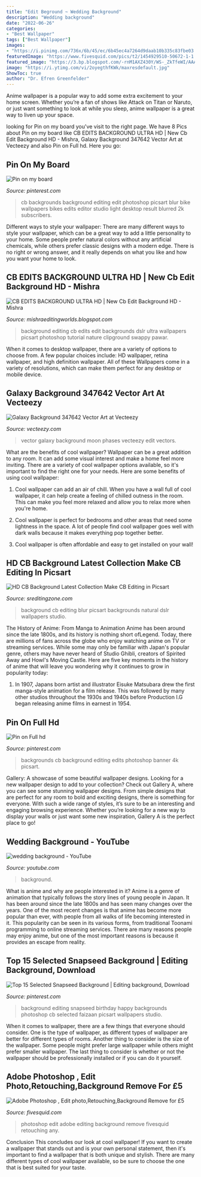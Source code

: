 ```yaml
---
title: "Edit Beground ~ Wedding Background"
description: "Wedding background"
date: "2022-06-26"
categories:
- "Best Wallpaper"
tags: ["Best Wallpaper"]
images:
- "https://i.pinimg.com/736x/6b/45/ec/6b45ec4a7264d9daab10b335c83fbe03.jpg"
featuredImage: "https://www.fivesquid.com/pics/t2/1454929510-50672-1-1.jpg"
featured_image: "https://3.bp.blogspot.com/-rnM1AXZ430Y/WS-_ZkTfeWI/AAAAAAAAFf8/C5oqAjXfsUU_udpLAjpEiE3X7CYZ1zFtwCLcB/s1600/PicsArt_06-01-12.17.17.png"
image: "https://i.ytimg.com/vi/2oyegthfKWk/maxresdefault.jpg"
ShowToc: true
author: "Dr. Efren Greenfelder"
---
```



Anime wallpaper is a popular way to add some extra excitement to your home screen. Whether you’re a fan of shows like Attack on Titan or Naruto, or just want something to look at while you sleep, anime wallpaper is a great way to liven up your space.

	

		
looking for Pin on my board you've visit to the right page. We have 8 Pics about Pin on my board like CB EDITS BACKGROUND ULTRA HD | New Cb Edit Background HD - Mishra, Galaxy Background 347642 Vector Art at Vecteezy and also Pin on Full hd. Here you go:
		
    
## Pin On My Board

<img loading=lazy src="https://i.pinimg.com/736x/85/00/fd/8500fd1f96d177cfee91f254fb7154e3.jpg" onerror="this.onerror=null;this.src='https://tse1.mm.bing.net/th?id=OIP.4MoYaZ_mgf-ieUbmsevNSQHaLJ&amp;pid=15.1';" alt="Pin on my board">

_Source: pinterest.com_

>cb backgrounds background editing edit photoshop picsart blur bike wallpapers bikes edits editor studio light desktop result blurred 2k subscribers. 

	

Different ways to style your wallpaper:
There are many different ways to style your wallpaper, which can be a great way to add a little personality to your home. Some people prefer natural colors without any artificial chemicals, while others prefer classic designs with a modern edge. There is no right or wrong answer, and it really depends on what you like and how you want your home to look.

    
## CB EDITS BACKGROUND ULTRA HD | New Cb Edit Background HD - Mishra

<img loading=lazy src="https://3.bp.blogspot.com/-rnM1AXZ430Y/WS-_ZkTfeWI/AAAAAAAAFf8/C5oqAjXfsUU_udpLAjpEiE3X7CYZ1zFtwCLcB/s1600/PicsArt_06-01-12.17.17.png" onerror="this.onerror=null;this.src='https://tse1.mm.bing.net/th?id=OIP.LUdvt5xyixLSl5_hcMGJ6AHaJy&amp;pid=15.1';" alt="CB EDITS BACKGROUND ULTRA HD | New Cb Edit Background HD - Mishra">

_Source: mishraeditingworlds.blogspot.com_

>background editing cb edits edit backgrounds dslr ultra wallpapers picsart photoshop tutorial nature clipground swappy pawar. 

	

When it comes to desktop wallpaper, there are a variety of options to choose from. A few popular choices include: HD wallpaper, retina wallpaper, and high definition wallpaper. All of these Wallpapers come in a variety of resolutions, which can make them perfect for any desktop or mobile device. 

    
## Galaxy Background 347642 Vector Art At Vecteezy

<img loading=lazy src="https://static.vecteezy.com/system/resources/previews/000/347/642/non_2x/galaxy-background-vector.jpg" onerror="this.onerror=null;this.src='https://tse3.mm.bing.net/th?id=OIP.OElmyWACGQyURxkFMWGlDgAAAA&amp;pid=15.1';" alt="Galaxy Background 347642 Vector Art at Vecteezy">

_Source: vecteezy.com_

>vector galaxy background moon phases vecteezy edit vectors. 

	

What are the benefits of cool wallpaper?
Wallpaper can be a great addition to any room. It can add some visual interest and make a home feel more inviting. There are a variety of cool wallpaper options available, so it's important to find the right one for your needs. Here are some benefits of using cool wallpaper: 
1. Cool wallpaper can add an air of chill. When you have a wall full of cool wallpaper, it can help create a feeling of chilled outness in the room. This can make you feel more relaxed and allow you to relax more when you're home. 

2. Cool wallpaper is perfect for bedrooms and other areas that need some lightness in the space. A lot of people find cool wallpaper goes well with dark walls because it makes everything pop together better. 

3. Cool wallpaper is often affordable and easy to get installed on your wall!

    
## HD CB Background Latest Collection Make CB Editing In Picsart

<img loading=lazy src="https://i0.wp.com/sreditingzone.com/wp-content/uploads/2018/04/hd-background-1.jpeg?resize=683%2C1024&amp;ssl=1" onerror="this.onerror=null;this.src='https://tse1.mm.bing.net/th?id=OIP.f21keNHuAAdW1_73FenUrQHaLG&amp;pid=15.1';" alt="HD CB Background Latest Collection Make CB Editing in Picsart">

_Source: sreditingzone.com_

>background cb editing blur picsart backgrounds natural dslr wallpapers studio. 

	

The History of Anime: From Manga to Animation
Anime has been around since the late 1800s, and its history is nothing short ofLegend. Today, there are millions of fans across the globe who enjoy watching anime on TV or streaming services. While some may only be familiar with Japan's popular genre, others may have never heard of Studio Ghibli, creators of Spirited Away and Howl's Moving Castle. Here are five key moments in the history of anime that will leave you wondering why it continues to grow in popularity today:
1) In 1907, Japans born artist and illustrator Eisuke Matsubara drew the first manga-style animation for a film release. This was followed by many other studios throughout the 1930s and 1940s before Production I.G began releasing anime films in earnest in 1954.

    
## Pin On Full Hd

<img loading=lazy src="https://i.pinimg.com/736x/6b/45/ec/6b45ec4a7264d9daab10b335c83fbe03.jpg" onerror="this.onerror=null;this.src='https://tse3.mm.bing.net/th?id=OIP.z0goULtZuIInKEQN9nmbPgHaEx&amp;pid=15.1';" alt="Pin on Full hd">

_Source: pinterest.com_

>backgrounds cb background editing edits photoshop banner 4k picsart. 

	

Gallery: A showcase of some beautiful wallpaper designs.
Looking for a new wallpaper design to add to your collection? Check out Gallery A, where you can see some stunning wallpaper designs. From simple designs that are perfect for any room to bold and exciting designs, there is something for everyone. With such a wide range of styles, it’s sure to be an interesting and engaging browsing experience. Whether you’re looking for a new way to display your walls or just want some new inspiration, Gallery A is the perfect place to go!





	
	
    
## Wedding Background - YouTube

<img loading=lazy src="https://i.ytimg.com/vi/2oyegthfKWk/maxresdefault.jpg" onerror="this.onerror=null;this.src='https://tse1.mm.bing.net/th?id=OIP.9AcKXe-kLsLH_ZiBpVYfzgHaEK&amp;pid=15.1';" alt="wedding background - YouTube">

_Source: youtube.com_

>background. 

	

What is anime and why are people interested in it?
Anime is a genre of animation that typically follows the story lines of young people in Japan. It has been around since the late 1800s and has seen many changes over the years. One of the most recent changes is that anime has become more popular than ever, with people from all walks of life becoming interested in it. This popularity can be seen in its various forms, from traditional Toonami programming to online streaming services. There are many reasons people may enjoy anime, but one of the most important reasons is because it provides an escape from reality.

    
## Top 15 Selected Snapseed Background | Editing Background, Download

<img loading=lazy src="https://i.pinimg.com/originals/87/3c/4c/873c4cf9da50c8e176fc0e971218b8fb.jpg" onerror="this.onerror=null;this.src='https://tse4.mm.bing.net/th?id=OIP.fHGFtSGndEYiz1YVWb1DIQHaLN&amp;pid=15.1';" alt="Top 15 Selected Snapseed Background | Editing background, Download">

_Source: pinterest.com_

>background editing snapseed birthday happy backgrounds photoshop cb selected faizaan picsart wallpapers studio. 

	

When it comes to wallpaper, there are a few things that everyone should consider. One is the type of wallpaper, as different types of wallpaper are better for different types of rooms. Another thing to consider is the size of the wallpaper. Some people might prefer large wallpaper while others might prefer smaller wallpaper. The last thing to consider is whether or not the wallpaper should be professionally installed or if you can do it yourself.

    
## Adobe Photoshop , Edit Photo,Retouching,Background Remove For £5

<img loading=lazy src="https://www.fivesquid.com/pics/t2/1454929510-50672-1-1.jpg" onerror="this.onerror=null;this.src='https://tse3.mm.bing.net/th?id=OIP.I8EIMZbbjTK53x_74ZE_HAHaE_&amp;pid=15.1';" alt="Adobe Photoshop , Edit photo,Retouching,Background Remove for £5">

_Source: fivesquid.com_

>photoshop edit adobe editing background remove fivesquid retouching any. 

	

Conclusion
This concludes our look at cool wallpaper! If you want to create a wallpaper that stands out and is your own personal statement, then it's important to find a wallpaper that is both unique and stylish. There are many different types of cool wallpaper available, so be sure to choose the one that is best suited for your taste.

